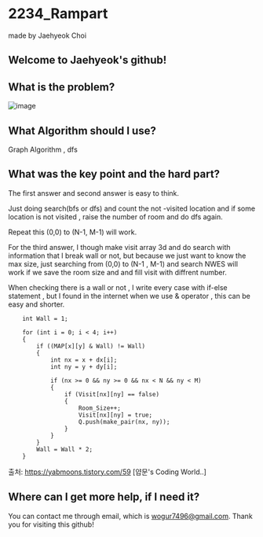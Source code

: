 # 2234_Rampart

made by Jaehyeok Choi

## Welcome to Jaehyeok's github!

## What is the problem?

![image](https://github.com/Choi-JaeHyeok-21500749/2234_Rampart/blob/main/2234_pro.PNG)

## What Algorithm should I use?

Graph Algorithm , dfs

## What was the key point and the hard part?

The first answer and second answer is easy to think. 

Just doing search(bfs or dfs) and count the not -visited location and if some location is not visited , raise the number of room and do dfs again.

Repeat this (0,0) to (N-1, M-1) will work.

For the third answer, I though make visit array 3d and do search with information that I break wall or not, but because we just want to know the max size,
just searching from (0,0) to (N-1 , M-1) and search NWES will work if we save the room size and and fill visit with diffrent number.

When checking there is a wall or not , I write every case with if-else statement , but I found in the internet when we use & operator , this can be easy and shorter.

        int Wall = 1;
 
        for (int i = 0; i < 4; i++)
        {
            if ((MAP[x][y] & Wall) != Wall)
            {
                int nx = x + dx[i];
                int ny = y + dy[i];
 
                if (nx >= 0 && ny >= 0 && nx < N && ny < M)
                {
                    if (Visit[nx][ny] == false)
                    {
                        Room_Size++;
                        Visit[nx][ny] = true;
                        Q.push(make_pair(nx, ny));
                    }
                }
            }
            Wall = Wall * 2;
        }


출처: https://yabmoons.tistory.com/59 [얍문's Coding World..]


## Where can I get more help, if I need it?

You can contact me through email, which is wogur7496@gmail.com.
Thank you for visiting this github!
